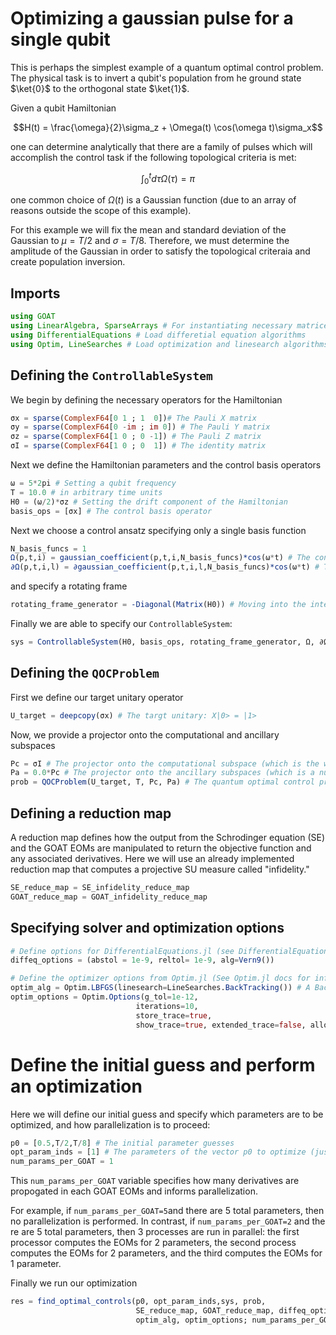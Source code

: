 # Optimizing a gaussian pulse for a single qubit

This is perhaps the simplest example of a quantum optimal control problem. The physical task is to invert a qubit's population from he ground state $\ket{0}$ to the orthogonal state $\ket{1}$.

Given a qubit Hamiltonian 

```math
H(t) = \frac{\omega}{2}\sigma_z + \Omega(t) \cos(\omega t)\sigma_x
```

one can determine analytically that there are a family of pulses which will accomplish the control task if the following topological criteria is met:

```math
\int_0^t d\tau \Omega(\tau) = \pi
```

one common choice of $\Omega(t)$ is a Gaussian function (due to an array of reasons outside the scope of this example). 

For this example we will fix the mean and standard deviation of the Gaussian to $\mu=T/2$ and $\sigma = T/8$. Therefore, we must determine the amplitude of the Gaussian in order to satisfy the topological criteraia and create population inversion.

## Imports

```julia
using GOAT
using LinearAlgebra, SparseArrays # For instantiating necessary matrices
using DifferentialEquations # Load differetial equation algorithms
using Optim, LineSearches # Load optimization and linesearch algorithms
```

## Defining the `ControllableSystem`

We begin by defining the necessary operators for the Hamiltonian

```julia
σx = sparse(ComplexF64[0 1 ; 1  0])# The Pauli X matrix
σy = sparse(ComplexF64[0 -im ; im 0]) # The Pauli Y matrix
σz = sparse(ComplexF64[1 0 ; 0 -1]) # The Pauli Z matrix
σI = sparse(ComplexF64[1 0 ; 0  1]) # The identity matrix
```

Next we define the Hamiltonian parameters and the control basis operators

```julia
ω = 5*2pi # Setting a qubit frequency
T = 10.0 # in arbitrary time units
H0 = (ω/2)*σz # Setting the drift component of the Hamiltonian
basis_ops = [σx] # The control basis operator
```

Next we choose a control ansatz specifying only a single basis function

```julia
N_basis_funcs = 1
Ω(p,t,i) = gaussian_coefficient(p,t,i,N_basis_funcs)*cos(ω*t) # The control ansatz is a gaussian envelope of a cosine wave at frequency ω
∂Ω(p,t,i,l) = ∂gaussian_coefficient(p,t,i,l,N_basis_funcs)*cos(ω*t) # The derivative of the control ansatz

```

and specify a rotating frame

```julia
rotating_frame_generator = -Diagonal(Matrix(H0)) # Moving into the interaction picture
```

Finally we are able to specify our `ControllableSystem`:

```julia
sys = ControllableSystem(H0, basis_ops, rotating_frame_generator, Ω, ∂Ω)
```

## Defining the `QOCProblem`

First we define our target unitary operator

```julia
U_target = deepcopy(σx) # The targt unitary: X|0> = |1>
```

Now, we provide a projector onto the computational and ancillary subspaces

```julia
Pc = σI # The projector onto the computational subspace (which is the whole Hilbert space in this case)
Pa = 0.0*Pc # The projector onto the ancillary subspaces (which is a null operator in this case)
prob = QOCProblem(U_target, T, Pc, Pa) # The quantum optimal control problem. 
```

## Defining a reduction map

A reduction map defines how the output from the Schrodinger equation (SE) and the GOAT EOMs are manipulated to return the objective function and any associated derivatives. Here we will use an already implemented reduction map that computes a projective SU measure called "infidelity."

```julia
SE_reduce_map = SE_infidelity_reduce_map 
GOAT_reduce_map = GOAT_infidelity_reduce_map
```

## Specifying solver and optimization options

```julia
# Define options for DifferentialEquations.jl (see DifferentialEquation docs for info)
diffeq_options = (abstol = 1e-9, reltol= 1e-9, alg=Vern9())

# Define the optimizer options from Optim.jl (See Optim.jl docs for info)
optim_alg = Optim.LBFGS(linesearch=LineSearches.BackTracking()) # A Back-Tracking linesearch
optim_options = Optim.Options(g_tol=1e-12,
                            iterations=10,
                            store_trace=true,
                            show_trace=true, extended_trace=false, allow_f_increases=false)
```

# Define the initial guess and perform an optimization

Here we will define our initial guess and specify which parameters are to be optimized, and how parallelization is to proceed:

```julia
p0 = [0.5,T/2,T/8] # The initial parameter guesses
opt_param_inds = [1] # The parameters of the vector p0 to optimize (just the amplitude parameter -- p0[1] -- in this case)
num_params_per_GOAT = 1 
```

This `num_params_per_GOAT` variable specifies how many derivatives are propogated in each GOAT EOMs and informs parallelization. 

For example, if `num_params_per_GOAT=5`and there are 5 total parameters, then no parallelization is performed. In contrast, if `num_params_per_GOAT=2` and the  re are 5 total parameters, then 3 processes are run in parallel: the first processor computes the EOMs for 2 parameters, the second process computes the EOMs for 2 parameters, and the third computes the EOMs for 1 parameter. 

Finally we run our optimization

```julia
res = find_optimal_controls(p0, opt_param_inds,sys, prob, 
                            SE_reduce_map, GOAT_reduce_map, diffeq_options, 
                            optim_alg, optim_options; num_params_per_GOAT = 1) 




```